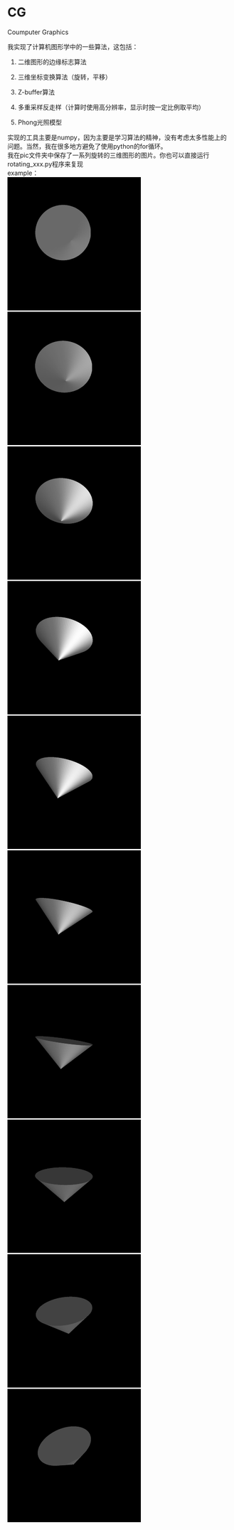 # CG
Coumputer Graphics  

我实现了计算机图形学中的一些算法，这包括：  

1. 二维图形的边缘标志算法  

2. 三维坐标变换算法（旋转，平移）  

3. Z-buffer算法  

4. 多重采样反走样（计算时使用高分辨率，显示时按一定比例取平均）  

5. Phong光照模型

实现的工具主要是numpy，因为主要是学习算法的精神，没有考虑太多性能上的问题。当然，我在很多地方避免了使用python的for循环。    
我在pic文件夹中保存了一系列旋转的三维图形的图片。你也可以直接运行rotating_xxx.py程序来复现  
example：  
![Image text](https://github.com/Ela-Boska/Computer_Graphic/blob/master/pic/cone0.png)
![Image text](https://github.com/Ela-Boska/Computer_Graphic/blob/master/pic/cone1.png)
![Image text](https://github.com/Ela-Boska/Computer_Graphic/blob/master/pic/cone2.png)
![Image text](https://github.com/Ela-Boska/Computer_Graphic/blob/master/pic/cone3.png)  
![Image text](https://github.com/Ela-Boska/Computer_Graphic/blob/master/pic/cone4.png)
![Image text](https://github.com/Ela-Boska/Computer_Graphic/blob/master/pic/cone5.png)  
![Image text](https://github.com/Ela-Boska/Computer_Graphic/blob/master/pic/cone6.png)  
![Image text](https://github.com/Ela-Boska/Computer_Graphic/blob/master/pic/cone7.png)  
![Image text](https://github.com/Ela-Boska/Computer_Graphic/blob/master/pic/cone8.png)
![Image text](https://github.com/Ela-Boska/Computer_Graphic/blob/master/pic/cone9.png)  
